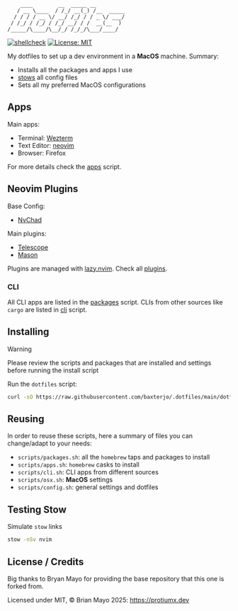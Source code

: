 ```
    ____        __  _____ __
   / __ \____  / /_/ __(_) /__  _____
  / / / / __ \/ __/ /_/ / / _ \/ ___/
 / /_/ / /_/ / /_/ __/ / /  __(__  )
/_____/\____/\__/_/ /_/_/\___/____/
```

[![shellcheck](https://github.com/protiumx/.dotfiles/actions/workflows/shell.yml/badge.svg)](https://github.com/baxterjo/.dotfiles/actions/workflows/shell.yml)
[![License: MIT](https://img.shields.io/badge/License-MIT-yellow.svg)](https://opensource.org/licenses/MIT)

My dotfiles to set up a dev environment in a **MacOS** machine.
Summary:
- Installs all the packages and apps I use
- [stows](https://www.gnu.org/software/stow/) all config files
- Sets all my preferred MacOS configurations

## Apps
Main apps:
- Terminal: [Wezterm](https://wezfurlong.org/wezterm/)
- Text Editor: [neovim](https://neovim.io/)
- Browser: Firefox

For more details check the [apps](./scripts/apps.sh) script.

## Neovim Plugins

Base Config:
- [NvChad](https://nvchad.com/)

Main plugins:
- [Telescope](https://github.com/nvim-telescope/telescope.nvim)
- [Mason](https://github.com/williamboman/mason.nvim)

Plugins are managed with [lazy.nvim](https://github.com/folke/lazy.nvim).
Check all [plugins](./stow/nvim/.config/nvim/lua/plugins).

### CLI
All CLI apps are listed in the [packages](./scripts/packages.sh) script.
CLIs from other sources like `cargo` are listed in [cli](./scripts/cli.sh) script.

## Installing

> [!WARNING]
> Please review the scripts and packages that are installed and settings before running the install script

Run the `dotfiles` script:
```sh
curl -sO https://raw.githubusercontent.com/baxterjo/.dotfiles/main/dotfiles
```

## Reusing

In order to reuse these scripts, here a summary of files you can change/adapt to your needs:

- `scripts/packages.sh`: all the `homebrew` taps and packages to install
- `scripts/apps.sh`: `homebrew` casks to install
- `scripts/cli.sh`: CLI apps from different sources
- `scripts/osx.sh`: **MacOS** settings
- `scripts/config.sh`: general settings and dotfiles

## Testing Stow

Simulate `stow` links

```sh
stow -nSv nvim
```

## License / Credits
Big thanks to Bryan Mayo for providing the base repository that this one is forked from.

Licensed under MIT, © Brian Mayo 2025: https://protiumx.dev
